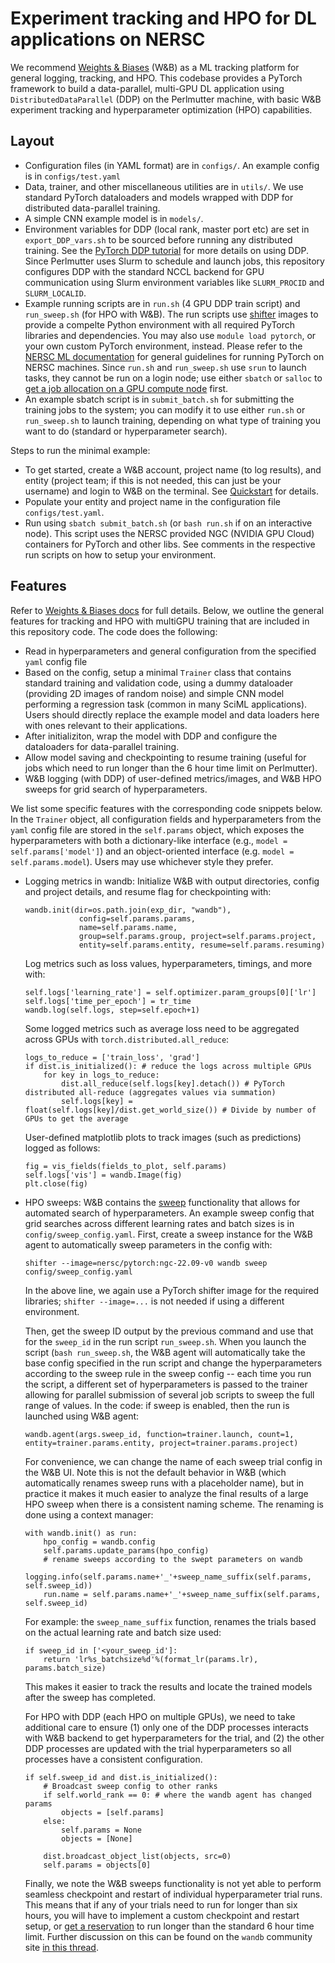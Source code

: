 # Experiment tracking and HPO for DL applications on NERSC 
We recommend [Weights & Biases](https://wandb.ai/site) (W&B) as a ML tracking platform for general logging, tracking, and HPO. This codebase provides a PyTorch framework to build a data-parallel, multi-GPU DL application using `DistributedDataParallel` (DDP) on the Perlmutter machine, with basic W&B experiment tracking and hyperparameter optimization (HPO) capabilities.

## Layout
- Configuration files (in YAML format) are in `configs/`. An example config is in `configs/test.yaml`
- Data, trainer, and other miscellaneous utilities are in `utils/`. We use standard PyTorch dataloaders and models wrapped with DDP for distributed data-parallel training.
- A simple CNN example model is in `models/`.
- Environment variables for DDP (local rank, master port etc) are set in `export_DDP_vars.sh` to be sourced before running any distributed training. See the [PyTorch DDP tutorial](https://pytorch.org/tutorials/intermediate/ddp_tutorial.html) for more details on using DDP. Since Perlmutter uses Slurm to schedule and launch jobs, this repository configures DDP with the standard NCCL backend for GPU communication using Slurm environment variables like `SLURM_PROCID` and `SLURM_LOCALID`.
- Example running scripts are in `run.sh` (4 GPU DDP train script) and `run_sweep.sh` (for HPO with W&B). The run scripts use [shifter](https://docs.nersc.gov/development/shifter/how-to-use/) images to provide a compelte Python environment with all required PyTorch libraries and dependencies. You may also use ``module load pytorch``, or your own custom PyTorch environment, instead. Please refer to the [NERSC ML documentation](https://docs.nersc.gov/machinelearning/pytorch/#containers) for general guidelines for running PyTorch on NERSC machines. Since `run.sh` and `run_sweep.sh` use `srun` to launch tasks, they cannot be run on a login node; use either `sbatch` or `salloc` to [get a job allocation on a GPU compute node](https://docs.nersc.gov/systems/perlmutter/running-jobs/) first.
- An example sbatch script is in ``submit_batch.sh`` for submitting the training jobs to the system; you can modify it to use either `run.sh` or `run_sweep.sh` to launch training, depending on what type of training you want to do (standard or hyperparameter search).

Steps to run the minimal example:
- To get started, create a W&B account, project name (to log results), and entity (project team; if this is not needed, this can just be your username) and login to W&B on the terminal. See [Quickstart](https://docs.wandb.ai/quickstart) for details.
-  Populate your entity and project name in the configuration file `configs/test.yaml`.
-  Run using `sbatch submit_batch.sh` (or `bash run.sh` if on an interactive node). This script uses the NERSC provided NGC (NVIDIA GPU Cloud) containers for PyTorch and other libs. See comments in the respective run scripts on how to setup your environment.

## Features
Refer to [Weights & Biases docs](https://docs.wandb.ai/) for full details. Below, we outline the general features for tracking and HPO with multiGPU training that are included in this repository code. The code does the following:

- Read in hyperparameters and general configuration from the specified `yaml` config file
- Based on the config, setup a minimal `Trainer` class that contains standard training and validation code, using a dummy dataloader (providing 2D images of random noise) and simple CNN model performing a regression task (common in many SciML applications). Users should directly replace the example model and data loaders here with ones relevant to their applications.
- After initializiton, wrap the model with DDP and configure the dataloaders for data-parallel training.
- Allow model saving and checkpointing to resume training (useful for jobs which need to run longer than the 6 hour time limit on Perlmutter).
- W&B logging (with DDP) of user-defined metrics/images, and W&B HPO sweeps for grid search of hyperparameters.

We list some specific features with the corresponding code snippets below. In the `Trainer` object, all configuration fields and hyperparameters from
the `yaml` config file are stored in the `self.params` object, which exposes the hyperparameters with both a dictionary-like interface (e.g., `model = self.params['model']`) and an object-oriented interface (e.g. `model = self.params.model`). Users may use whichever style they prefer.
- Logging metrics in wandb: Initialize W&B with output directories, config and project details, and resume flag for checkpointing with:
	```
	wandb.init(dir=os.path.join(exp_dir, "wandb"),
				config=self.params.params, 
				name=self.params.name, 
				group=self.params.group, project=self.params.project,
				entity=self.params.entity, resume=self.params.resuming)
	```
	Log metrics such as loss values, hyperparameters, timings, and more with:
	
	```
	self.logs['learning_rate'] = self.optimizer.param_groups[0]['lr']
	self.logs['time_per_epoch'] = tr_time
	wandb.log(self.logs, step=self.epoch+1)
	```
	Some logged metrics such as average loss need to be aggregated across GPUs with `torch.distributed.all_reduce`:
	
	```
	logs_to_reduce = ['train_loss', 'grad']
	if dist.is_initialized(): # reduce the logs across multiple GPUs
		for key in logs_to_reduce:
			dist.all_reduce(self.logs[key].detach()) # PyTorch distributed all-reduce (aggregates values via summation)
			self.logs[key] = float(self.logs[key]/dist.get_world_size()) # Divide by number of GPUs to get the average
	```
	User-defined matplotlib plots to track images (such as predictions) logged as follows:
	
	```
	fig = vis_fields(fields_to_plot, self.params)
	self.logs['vis'] = wandb.Image(fig)
	plt.close(fig)
	```

- HPO sweeps: W&B contains the [sweep](https://docs.wandb.ai/guides/sweeps) functionality that allows for automated search of hyperparameters. 
	An example sweep config that grid searches across different learning rates and batch sizes is in ``config/sweep_config.yaml``. First, create a sweep instance for the W&B agent to automatically sweep parameters in the config with:
	```
	shifter --image=nersc/pytorch:ngc-22.09-v0 wandb sweep config/sweep_config.yaml
	```
 	In the above line, we again use a PyTorch shifter image for the required libraries; `shifter --image=...` is not needed if using a different environment.

	Then, get the sweep ID output by the previous command and use that for the `sweep_id` in the run script ``run_sweep.sh``. When you launch the script (``bash run_sweep.sh``, the W&B agent will automatically take the base config specified in the run script and change the hyperparameters according to the sweep rule in the sweep config -- each time you run the script, a different set of hyperparameters is passed to the trainer allowing for parallel submission of several job scripts to sweep the full range of values.
	In the code: if sweep is enabled, then the run is launched using W&B agent:
	```
	wandb.agent(args.sweep_id, function=trainer.launch, count=1, entity=trainer.params.entity, project=trainer.params.project)
	```
  	For convenience, we can change the name of each sweep trial config in the W&B UI. Note this is not the default behavior in W&B (which automatically renames sweep runs with a placeholder name), but in practice it makes it much easier to analyze the final results of a large HPO sweep when there is a consistent naming scheme. The renaming is done using a context manager:
	
	```
	with wandb.init() as run:
		hpo_config = wandb.config
		self.params.update_params(hpo_config)
		# rename sweeps according to the swept parameters on wandb 
		logging.info(self.params.name+'_'+sweep_name_suffix(self.params, self.sweep_id))
		run.name = self.params.name+'_'+sweep_name_suffix(self.params, self.sweep_id)
	```
	
	For example: the ``sweep_name_suffix`` function, renames the trials based on the actual learning rate and batch size used:
	
	```
	if sweep_id in ['<your_sweep_id']:
		return 'lr%s_batchsize%d'%(format_lr(params.lr), params.batch_size)
	```
	This makes it easier to track the results and locate the trained models after the sweep has completed.

	For HPO with DDP (each HPO on multiple GPUs), we need to take additional care to ensure (1) only one of the DDP processes interacts with W&B backend to get hyperparameters for the trial, and (2) the other DDP processes are updated with the trial hyperparameters so all processes have a consistent configuration. 

    ```
    if self.sweep_id and dist.is_initialized():
        # Broadcast sweep config to other ranks
        if self.world_rank == 0: # where the wandb agent has changed params
            objects = [self.params]
        else:
            self.params = None
            objects = [None]

        dist.broadcast_object_list(objects, src=0)
        self.params = objects[0]
    ```
	Finally, we note the W&B sweeps functionality is not yet able to perform seamless checkpoint and restart of individual hyperparameter trial runs. This means that if any of your trials need to run for longer than six hours, you will have to implement a custom checkpoint and restart setup, or [get a reservation](https://docs.nersc.gov/jobs/reservations/) to run longer than the standard 6 hour time limit. Further discussion on this can be found on the `wandb` community site [in this thread](https://community.wandb.ai/t/resuming-sweep-runs-on-a-cluster-with-job-time-limits/3333).

